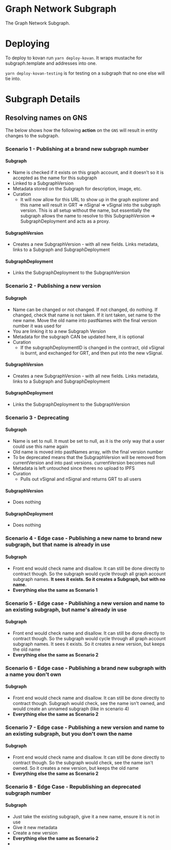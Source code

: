 # Graph Network Subgraph

The Graph Network Subgraph.

# Deploying

To deploy to kovan run `yarn deploy-kovan`. It wraps mustache for subgraph.template and addresses
into one. 

`yarn deploy-kovan-testing` is for testing on a subgraph that no one else will tie into. 

# Subgraph Details
## Resolving names on GNS
The below shows how the following **action** on the `GNS` will result in entity changes to the
subgraph.

### Scenario 1 - Publishing at a brand new subgraph number
#### Subgraph
- Name is checked if it exists on this graph account, and it doesn’t so it is accepted as the name
  for this subgraph
- Linked to a SubgraphVersion
- Metadata stored on the Subgraph for description, image, etc.
- Curation
  - It will now allow for this URL to show up in the graph explorer and this name will result 
    in GRT => nSignal => vSignal into the subgraph version. This is all setup without the name, but
    essentially the subgraph allows the name to resolve to this SubgraphVersion => SubgraphDeployment
    and acts as a proxy.
#### SubgraphVersion
- Creates a new SubgraphVersion - with all new fields. Links metadata, links to a Subgraph and
  SubgraphDeployment
#### SubgraphDeployment
- Links the SubgraphDeployment to the SubgraphVersion 

###  Scenario 2 - Publishing a new version
#### Subgraph
- Name can be changed or not changed. If not changed, do nothing. If changed, check that name is not
  taken. If it isnt taken, set name to the new name. Move the old name into pastNames with the final
  version number it was used for
- You are linking it to a new Subgraph Version
- Metadata for the subgraph CAN be updated here, it is optional
- Curation
  - If the subgraphDeploymentID is changed in the contract, old vSignal is burnt, and exchanged
    for GRT, and then put into the new vSignal. 
#### SubgraphVersion
- Creates a new SubgraphVersion - with all new fields. Links metadata, links to a Subgraph and
  SubgraphDeployment
#### SubgraphDeployment
- Links the SubgraphDeployment to the SubgraphVersion 

###  Scenario 3 - Deprecating
#### Subgraph
- Name is set to null. It must be set to null, as it is the only way that a user could use this
  name again
- Old name is moved into pastNames array, with the final version number
- To be deprecated means that the SubgraphVersion will be removed from currentVersion and into past versions. currentVersion becomes null
- Metadata is left untouched since theres no upload to IPFS 
- Curation
  - Pulls out vSignal and nSignal and returns GRT to all users
#### SubgraphVersion
- Does nothing
#### SubgraphDeployment
- Does nothing

###  Scenario 4 - Edge case - Publishing a new name to brand new subgraph, but that name is already in use
#### Subgraph
- Front end would check name and disallow. It can still be done directly to contract though. So the
  subgraph would cycle through all graph account subgraph names. **It sees it exists. So it creates
  a Subgraph, but with no name.**
- **Everything else the same as Scenario 1**

###  Scenario 5 - Edge case - Publishing a new version and name to an existing subgraph, but name's already in use
#### Subgraph
- Front end would check name and disallow. It can still be done directly to contract though. So the
  subgraph would cycle through all graph account subgraph names. It sees it exists. So it creates
  a new version, but keeps the old name
- **Everything else the same as Scenario 2**


###  Scenario 6 - Edge case - Publishing a brand new subgraph with a name you don't own
#### Subgraph
- Front end would check name and disallow. It can still be done directly to contract though.
  Subgraph would check, see the name isn't owned, and would create an unnamed subgraph (like in
  scenario 4)
- **Everything else the same as Scenario 2**

###  Scenario 7 - Edge case - Publishing a new version and name to an existing subgraph, but you don't own the name
#### Subgraph
- Front end would check name and disallow. It can still be done directly to contract though. So the
  subgraph would check, see the name isn't owned. So it creates a new version, but keeps the old name
- **Everything else the same as Scenario 2**

###  Scenario 8 - Edge Case - Republishing an deprecated subgraph number
#### Subgraph
- Just take the existing subgraph, give it a new name, ensure it is not in use
- Give it new metadata
- Create a new version
- **Everything else the same as Scenario 2**
- 
